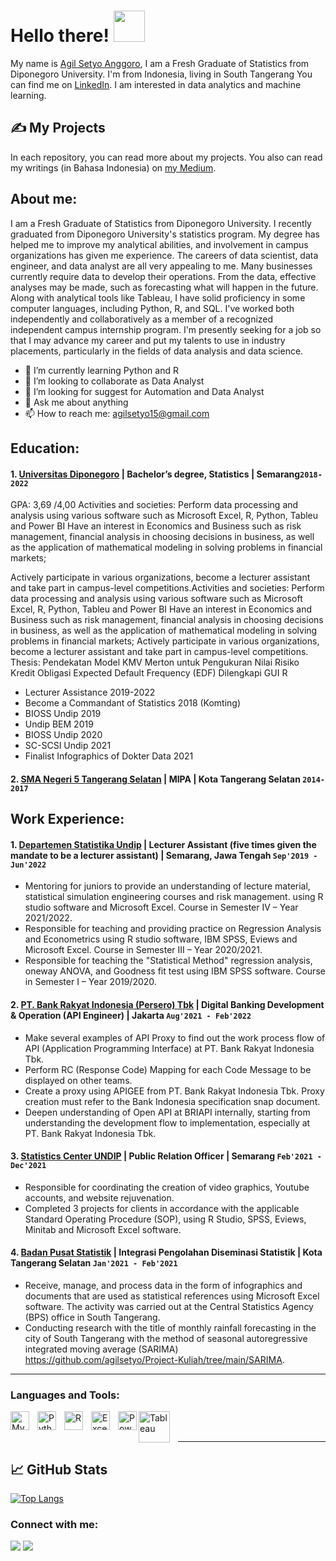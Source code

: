 # Hello there! <img src="https://raw.githubusercontent.com/MartinHeinz/MartinHeinz/master/wave.gif" width="50px">
My name is [Agil Setyo Anggoro](https://agilsetyo.github.io/), I am a Fresh Graduate of Statistics from Diponegoro University. I'm from Indonesia, living in South Tangerang You can find me on [LinkedIn](https://www.linkedin.com/in/agilsetyoanggoro/).
I am interested in data analytics and machine learning.

## &#x270d; My Projects
In each repository, you can read more about my projects. You also can read my writings (in Bahasa Indonesia) on [my Medium](https://medium.com/@agilsetyo).

## About me:

I am a Fresh Graduate of Statistics from Diponegoro University. I recently graduated from Diponegoro University's statistics program. My degree has helped me to improve my analytical abilities, and involvement in campus organizations has given me experience. The careers of data scientist, data engineer, and data analyst are all very appealing to me. Many businesses currently require data to develop their operations. From the data, effective analyses may be made, such as forecasting what will happen in the future. Along with analytical tools like Tableau, I have solid proficiency in some computer languages, including Python, R, and SQL. I've worked both independently and collaboratively as a member of a recognized independent campus internship program. I'm presently seeking for a job so that I may advance my career and put my talents to use in industry placements, particularly in the fields of data analysis and data science.
- 🌱 I’m currently learning Python and R
- 👯 I’m looking to collaborate as Data Analyst
- 🤔 I’m looking for suggest for Automation and Data Analyst
- 💬 Ask me about anything
- 📫 How to reach me: agilsetyo15@gmail.com

## Education:

#### 1. [Universitas Diponegoro](https://www.undip.ac.id/) | Bachelor’s degree, Statistics | Semarang`2018-2022`
GPA: 3,69 /4,00
Activities and societies: Perform data processing and analysis using various software such as Microsoft Excel, R, Python, Tableu and Power BI
Have an interest in Economics and Business such as risk management, financial analysis in choosing decisions in business, as well as the application of mathematical modeling in solving problems in financial markets;

Actively participate in various organizations, become a lecturer assistant and take part in campus-level competitions.Activities and societies: Perform data processing and analysis using various software such as Microsoft Excel, R, Python, Tableu and Power BI Have an interest in Economics and Business such as risk management, financial analysis in choosing decisions in business, as well as the application of mathematical modeling in solving problems in financial markets; Actively participate in various organizations, become a lecturer assistant and take part in campus-level competitions.
Thesis: Pendekatan Model KMV Merton untuk Pengukuran Nilai Risiko Kredit Obligasi Expected Default Frequency (EDF) Dilengkapi GUI R

- Lecturer Assistance 2019-2022
- Become a Commandant of Statistics 2018 (Komting)
- BIOSS Undip 2019
- Undip BEM 2019
- BIOSS Undip 2020
- SC-SCSI Undip 2021
- Finalist Infographics of Dokter Data 2021

 #### 2. [SMA Negeri 5 Tangerang Selatan](https://www.sman5kotatangsel.sch.id/) | MIPA | Kota Tangerang Selatan `2014-2017`

## Work Experience:

#### 1. [Departemen Statistika Undip](https://stat.fsm.undip.ac.id/v1/) | Lecturer Assistant (five times given the mandate to be a lecturer assistant) | Semarang, Jawa Tengah `Sep'2019 - Jun'2022`
  - Mentoring for juniors to provide an understanding of lecture material, statistical simulation engineering courses and risk management. using R studio software and Microsoft Excel. Course in Semester IV – Year 2021/2022. 
  - Responsible for teaching and providing practice on Regression Analysis and Econometrics using R studio software, IBM SPSS, Eviews and Microsoft Excel. Course in Semester III – Year 2020/2021. 
  - Responsible for teaching the "Statistical Method" regression analysis, oneway ANOVA, and Goodness fit test using IBM SPSS software. Course in Semester I – Year 2019/2020.

#### 2. [PT. Bank Rakyat Indonesia (Persero) Tbk](https://bri.co.id/) | Digital Banking Development & Operation (API Engineer) | Jakarta `Aug'2021 - Feb'2022`
   - Make several examples of API Proxy to find out the work process flow of API (Application Programming Interface) at PT. Bank Rakyat Indonesia Tbk.
   - Perform RC (Response Code) Mapping for each Code Message to be displayed on other teams.
   - Create a proxy using APIGEE from PT. Bank Rakyat Indonesia Tbk. Proxy creation must refer to the Bank Indonesia specification snap document.
   - Deepen understanding of Open API at BRIAPI internally, starting from understanding the development flow to implementation, especially at PT. Bank Rakyat Indonesia Tbk.
#### 3. [Statistics Center UNDIP](https://scundip.org/) | Public Relation Officer | Semarang `Feb'2021 - Dec'2021`
   - Responsible for coordinating the creation of video graphics, Youtube accounts, and website rejuvenation.
   - Completed 3 projects for clients in accordance with the applicable Standard Operating Procedure (SOP), using R Studio, SPSS, Eviews, Minitab and Microsoft Excel software.
#### 4. [Badan Pusat Statistik](https://tangselkota.bps.go.id/) | Integrasi Pengolahan Diseminasi Statistik | Kota Tangerang Selatan `Jan'2021 - Feb'2021`
   - Receive, manage, and process data in the form of infographics and documents that are used as statistical references using
Microsoft Excel software. The activity was carried out at the Central Statistics Agency (BPS) office in South Tangerang.
   - Conducting research with the title of monthly rainfall forecasting in the city of South Tangerang with the method of seasonal
autoregressive integrated moving average (SARIMA) https://github.com/agilsetyo/Project-Kuliah/tree/main/SARIMA.
---

### Languages and Tools:

[<img align="left" alt="MySQL" width="30px" src="https://cdn.jsdelivr.net/gh/devicons/devicon/icons/mysql/mysql-original.svg" style="padding-right:10px;" />][webdev]
[<img align="left" alt="Python" width="30px" src="https://upload.wikimedia.org/wikipedia/commons/thumb/c/c3/Python-logo-notext.svg/110px-Python-logo-notext.svg.png?20100317150552" style="padding-right:10px;" />][webdev]
[<img align="left" alt="R" width="30px" src="https://cdn.icon-icons.com/icons2/277/PNG/512/RStudio_30177.png" style="padding-right:10px;" />][webdev]
[<img align="left" alt="Excel" width="30px" src="https://is2-ssl.mzstatic.com/image/thumb/Purple126/v4/a8/fd/5a/a8fd5a84-c6f1-355f-3b9f-6e86598efaa3/XCEL.png/1200x630bb.png" style="padding-right:10px;" />][webdev]
[<img align="left" alt="Power BI" width="30px" src="https://powerbi.microsoft.com/pictures/application-logos/svg/powerbi.svg" style="padding-right:0px;" />][webdev]
[<img align="left" alt="Tableau" width="50px" src="https://logos-world.net/wp-content/uploads/2021/10/Tableau-Symbol.png" style="padding-right:10px;" />][webdev]

<br />
<br />

---
## &#x1f4c8; GitHub Stats
[![Top Langs](https://github-readme-stats.vercel.app/api/top-langs/?username=agilsetyo)](https://github.com/anuraghazra/github-readme-stats)


### Connect with me:

[![](https://img.shields.io/badge/linkedin-%230077B5.svg?style=for-the-badge&logo=linkedin&logoColor=white)](https://www.linkedin.com/in/agilsetyoanggoro/)
[![](https://img.shields.io/badge/agil-%23E4405F.svg?style=for-the-badge&logo=Instagram&logoColor=white)](https://www.instagram.com/agilstyo/)


[webdev]: https://github.com/agilsetyo/agilsetyo



